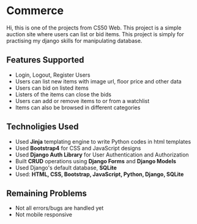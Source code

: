 <h1>Commerce</h1>
<p>Hi, this is one of the projects from CS50 Web. This project is a simple auction site where users can list or bid items. This project is simply for practising my django skills for manipulating database.</p>

<h2>Features Supported</h2>
<ul>
    <li>Login, Logout, Register Users</li>
    <li>Users can list new items with image url, floor price and other data</li>
    <li>Users can bid on listed items</li>
    <li>Listers of the items can close the bids</li>
    <li>Users can add or remove items to or from a watchlist</li>
    <li>Items can also be browsed in different categories</li>
</ul>

<h2>Technoligies Used</h2>
<ul>
    <li>Used <b>Jinja</b> templating engine to write Python codes in html templates</li>
    <li>Used <b>Bootstrap4</b> for CSS and JavaScript designs</li>
    <li>Used <b>Django Auth Library</b> for User Authentication and Authorization</li>
    <li>Built <b>CRUD</b> operations using <b>Django Forms</b> and <b>Django Models</b></li>
    <li>Used Django's default database, <b>SQLite</b></li>
    <li>Used: <b>HTML, CSS, Bootstrap, JavaScript, Python, Django, SQLite</b></li>
</ul>

<h2>Remaining Problems</h2>
<ul>
    <li>Not all errors/bugs are handled yet</li>
    <li>Not mobile responsive</li>
</ul>
